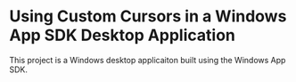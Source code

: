 # Using Custom Cursors in a Windows App SDK Desktop Application

This project is a Windows desktop applicaiton built using the Windows App SDK.
